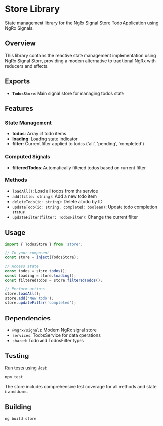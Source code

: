 # Store Library

State management library for the NgRx Signal Store Todo Application using NgRx Signals.

## Overview

This library contains the reactive state management implementation using NgRx Signal Store, providing a modern alternative to traditional NgRx with reducers and effects.

## Exports

- **`TodosStore`**: Main signal store for managing todos state

## Features

### State Management
- **todos**: Array of todo items
- **loading**: Loading state indicator
- **filter**: Current filter applied to todos ('all', 'pending', 'completed')

### Computed Signals
- **filteredTodos**: Automatically filtered todos based on current filter

### Methods
- `loadAll()`: Load all todos from the service
- `add(title: string)`: Add a new todo item
- `deleteTodo(id: string)`: Delete a todo by ID
- `updateTodo(id: string, completed: boolean)`: Update todo completion status
- `updateFilter(filter: TodosFilter)`: Change the current filter

## Usage

```typescript
import { TodosStore } from 'store';

// In your component
const store = inject(TodosStore);

// Access state
const todos = store.todos();
const loading = store.loading();
const filteredTodos = store.filteredTodos();

// Perform actions
store.loadAll();
store.add('New todo');
store.updateFilter('completed');
```

## Dependencies

- `@ngrx/signals`: Modern NgRx signal store
- `services`: TodosService for data operations
- `shared`: Todo and TodosFilter types

## Testing

Run tests using Jest:
```bash
npm test
```

The store includes comprehensive test coverage for all methods and state transitions.

## Building

```bash
ng build store
```
